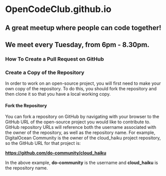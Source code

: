 # OpenCodeClub.github.io
## A great meetup where people can code together!

## We meet every Tuesday, from 6pm - 8.30pm.

### How To Create a Pull Request on GitHub

### Create a Copy of the Repository

In order to work on an open-source project, you will first need to make your own copy of the repository. To do this, you should fork the repository and then clone it so that you have a local working copy.

#### Fork the Repository

You can fork a repository on GitHub by navigating with your browser to the GitHub URL of the open-source project you would like to contribute to.
GitHub repository URLs will reference both the username associated with the owner of the repository, as well as the repository name. For example, DigitalOcean Community is the owner of the cloud_haiku project repository, so the GitHub URL for that project is:

**https://github.com/do-community/cloud_haiku**

In the above example, **do-community** is the username and **cloud_haiku** is the repository name.
